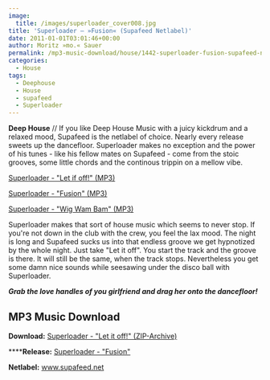 ```yaml
---
image:
  title: /images/superloader_cover008.jpg
title: 'Superloader – »Fusion« (Supafeed Netlabel)'
date: 2011-01-01T03:01:46+00:00
author: Moritz »mo.« Sauer
permalink: /mp3-music-download/house/1442-superloader-fusion-supafeed-netlabel
categories:
  - House
tags:
  - Deephouse
  - House
  - supafeed
  - Superloader
---
```

**Deep House** // If you like Deep House Music with a juicy kickdrum and a relaxed mood, Supafeed is the netlabel of choice. Nearly every release sweets up the dancefloor. Superloader makes no exception and the power of his tunes - like his fellow mates on Supafeed - come from the stoic grooves, some little chords and the continous trippin on a mellow vibe.

<!--mp3links-->


  
[Superloader - "Let if off!" (MP3)](http://www.supafeed.net/supafeed008/SUPA008-01-LetItOff%21-Superloader.mp3)
  
[Superloader - "Fusion" (MP3)](http://www.supafeed.net/supafeed008/SUPA008-02-Fusion-Superloader.mp3)
  
[Superloader - "Wig Wam Bam" (MP3)](http://www.supafeed.net/supafeed008/SUPA008-03-WigWamBam-Superloader.mp3)

<!--mp3linksend-->

<!--more-->

<!--adsense-->

Superloader makes that sort of house music which seems to never stop. If you're not down in the club with the crew, you feel the lax mood. The night is long and Supafeed sucks us into that endless groove we get hypnotized by the whole night. Just take "Let it off". You start the track and the groove is there. It will still be the same, when the track stops. Nevertheless you get some damn nice sounds while seesawing under the disco ball with Superloader.

_**Grab the love handles of you girlfriend and drag her onto the dancefloor!**_

## MP3 Music Download

**Download:** <a href="http://www.supafeed.net/supafeed008/SUPA008.zip" target="_blank">Superloader - "Let it off!" (ZIP-Archive)</a>
  
 ******Release:** <a href="http://www.supafeed.net/?seite=seite_releases" target="_blank">Superloader - "Fusion"</a>
  
**Netlabel:** <a href="www.supafeed.net" target="_blank">www.supafeed.net</a>
